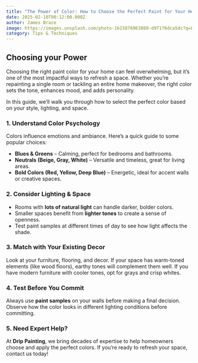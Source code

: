 ```yaml
---
title: "The Power of Color: How to Choose the Perfect Paint for Your Home"
date: 2025-02-10T00:12:00.000Z
author: James Brace
image: https://images.unsplash.com/photo-1615876063860-d971f6dca5dc?q=80&w=1932&auto=format&fit=crop&ixlib=rb-4.0.3&ixid=M3wxMjA3fDB8MHxwaG90by1wYWdlfHx8fGVufDB8fHx8fA%3D%3D
category: Tips & Techniques
---
```

## Choosing your Power

Choosing the right paint color for your home can feel overwhelming, but it’s one of the most impactful ways to refresh a space. Whether you’re repainting a single room or tackling an entire home makeover, the right color sets the tone, enhances mood, and adds personality.

In this guide, we’ll walk you through how to select the perfect color based on your style, lighting, and space.

### 1. Understand Color Psychology

Colors influence emotions and ambiance. Here’s a quick guide to some popular choices:

* **Blues & Greens** – Calming, perfect for bedrooms and bathrooms. 
* **Neutrals (Beige, Gray, White)** – Versatile and timeless, great for living areas. 
* **Bold Colors (Red, Yellow, Deep Blue)** – Energetic, ideal for accent walls or creative spaces. 

### 2. Consider Lighting & Space

* Rooms with **lots of natural light** can handle darker, bolder colors. 
* Smaller spaces benefit from **lighter tones** to create a sense of openness. 
* Test paint samples at different times of day to see how light affects the shade. 

### 3. Match with Your Existing Decor

Look at your furniture, flooring, and decor. If your space has warm-toned elements (like wood floors), earthy tones will complement them well. If you have modern furniture with cooler tones, opt for grays and crisp whites.

### 4. Test Before You Commit

Always use **paint samples** on your walls before making a final decision. Observe how the color looks in different lighting conditions before committing.

### 5. Need Expert Help?

At **Drip Painting**, we bring decades of expertise to help homeowners choose and apply the perfect colors. If you’re ready to refresh your space, contact us today!
